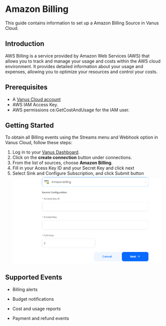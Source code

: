 # Amazon Billing

This guide contains information to set up a Amazon Billing Source in Vanus Cloud.

## Introduction

AWS Billing is a service provided by Amazon Web Services (AWS) that allows you to track and manage your usage and costs within the AWS cloud environment. It provides detailed information about your usage and expenses, allowing you to optimize your resources and control your costs.

## Prerequisites

- A [Vanus Cloud account](https://cloud.vanus.ai)
- AWS IAM Access Key.
- AWS permissions ce:GetCostAndUsage for the IAM user.

## Getting Started

To obtain all Billing events using the Streams menu and Webhook option in Vanus Cloud, follow these steps:

1. Log in to your [Vanus Dashboard](https://cloud.vanus.ai/dashboard).
2. Click on the **create connection** button under connections.
3. From the list of sources, choose **Amazon Billing**.
4. Fill in your Acess Key ID and your Secret Key and click next
5. Select Sink and Configure Subscription, and click Submit button
   ![](images/aws-billing.png)

## Supported Events

- Billing alerts

- Budget notifications

- Cost and usage reports

- Payment and refund events
